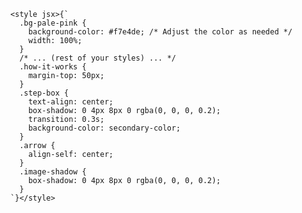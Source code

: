       <style jsx>{`
        .bg-pale-pink {
          background-color: #f7e4de; /* Adjust the color as needed */
          width: 100%;
        }
        /* ... (rest of your styles) ... */
        .how-it-works {
          margin-top: 50px;
        }
        .step-box {
          text-align: center;
          box-shadow: 0 4px 8px 0 rgba(0, 0, 0, 0.2);
          transition: 0.3s;
          background-color: secondary-color;
        }
        .arrow {
          align-self: center;
        }
        .image-shadow {
          box-shadow: 0 4px 8px 0 rgba(0, 0, 0, 0.2);
        }
      `}</style>